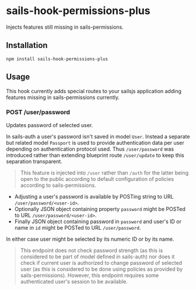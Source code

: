 # sails-hook-permissions-plus

Injects features still missing in sails-permissions.


## Installation

	npm install sails-hook-permissions-plus

## Usage

This hook currently adds special routes to your sailsjs application adding 
features missing in sails-permissions currently.

### POST /user/password

Updates password of selected user. 

In sails-auth a user's password isn't saved in model `User`. Instead a separate
but related model `Passport` is used to provide authentication data per user
depending on authentication protocol used. Thus `/user/password` was introduced
rather than extending blueprint route `/user/update` to keep this separation
transparent.

> This feature is injected into `/user` rather than `/auth` for the latter being
  open to the public according to default configuration of policies according to
  sails-permissions.

* Adjusting a user's password is available by POSTing string to URL
  `/user/password/<user-id>`. 
* Optionally JSON object containing property `password` might be POSTed to URL
  `/user/password/<user-id>`.
* Finally JSON object containing password in `password` and user's ID or name in
  `id` might be POSTed to URL `/user/password`.

In either case user might be selected by its numeric ID or by its name.

> This endpoint does not check password strength (as this is considered to be
  part of model defined in sails-auth) nor does it check if current user is 
  authorized to change password of selected user (as this is considered to be 
  done using policies as provided by sails-permissions). However, this endpoint
  requires some authenticated user's session to be available.
